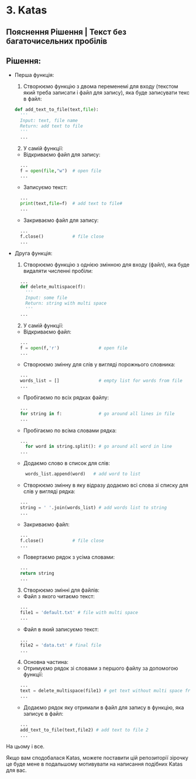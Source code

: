 # 3. Katas

## Пояснення Рішення | Текст без багаточисельних пробілів

## Рішення:
- Перша функція:
  1. Створюємо функцію з двома переменемі для входу (текстом який треба записати і файл для запису), яка буде записувати текс в файл:
  ```python
  def add_text_to_file(text,file):
    '''
    Input: text, file name
    Return: add text to file
    '''
    ...
  ```

  2. У самій функції:
    - Відкриваємо файл для запису:
    ```python
      ...
      f = open(file,"w")  # open file
      ...
    ```
    - Записуємо текст:
    ```python
      ...
      print(text,file=f)  # add text to file#
      ...
    ```
    - Закриваємо файл для запису:
  ```python
    ...
    f.close()           # file close
    ...
  ```
- Друга функція:
  1. Створюємо функцію з однією змінною для входу (файл), яка буде видаляти численні пробіли:
  ```python
    ...
    def delete_multispace(f):
      '''
      Input: some file
      Return: string with multi space
      '''
    ...
  ```
  2. У самій функції:
    - Відкриваємо файл:
    ```python
      ...
      f = open(f,'r')               # open file
      ...
    ```
    - Створюємо змінну для слів у вигляді порожнього словника:
    ```python
      ...
      words_list = []               # empty list for words from file
      ...
    ```
    - Пробігаємо по всіх рядках файлу:
    ```python
      ...
      for string in f:              # go around all lines in file
      ...
    ```
    - Пробігаємо по всіма словами рядка:
    ```python
      ...
        for word in string.split(): # go around all word in line
      ...
    ```
    - Додаємо слово в список для слів:
    ```python
        words_list.append(word)   # add word to list
    ```    
    - Створюємо змінну в яку відразу додаємо всі слова зі списку для слів у вигляді рядка:
    ```python
      ...
      string = ' '.join(words_list) # add words list to string
      ...
    ```
    - Закриваємо файл:
    ```python
      ...
      f.close()           # file close
      ...
    ```
    - Повертаємо рядок з усіма словами:
    ```python
      ...
      return string
      ...
    ```

  3. Створюємо змінні для файлів:
   - Файл з якого читаємо текст:
   ```python
     ...
     file1 = 'default.txt' # file with multi space
     ...
   ```
   - Файл в який записуємо текст:
   ```python
     ...
     file2 = 'data.txt' # final file
     ...
   ```

  4. Основна частина:
   - Отримуємо рядок зі словами з першого файлу за допомогою функції:
   ```python
     ...
     text = delete_multispace(file1) # get text without multi space from file1
     ...
   ```
   - Додаємо рядок яку отримали в файл для запису в функцію, яка записує в файл:
   ```python
     ...
     add_text_to_file(text,file2) # add text to file 2
     ...
   ```

 На цьому і все.

 Якщо вам сподобалася Katas, можете поставити цій репозиторії зірочку це буде мене в подальшому мотивувати на написання подібних Katas для вас.
